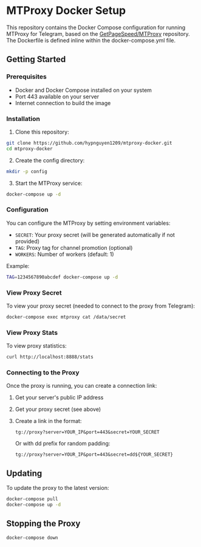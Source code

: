 # MTProxy Docker Setup

This repository contains the Docker Compose configuration for running MTProxy for Telegram, based on the [GetPageSpeed/MTProxy](https://github.com/GetPageSpeed/MTProxy) repository. The Dockerfile is defined inline within the docker-compose.yml file.

## Getting Started

### Prerequisites

- Docker and Docker Compose installed on your system
- Port 443 available on your server
- Internet connection to build the image

### Installation

1. Clone this repository:
```bash
git clone https://github.com/hypnguyen1209/mtproxy-docker.git
cd mtproxy-docker
```

2. Create the config directory:
```bash
mkdir -p config
```

3. Start the MTProxy service:
```bash
docker-compose up -d
```

### Configuration

You can configure the MTProxy by setting environment variables:

- `SECRET`: Your proxy secret (will be generated automatically if not provided)
- `TAG`: Proxy tag for channel promotion (optional)
- `WORKERS`: Number of workers (default: 1)

Example:
```bash
TAG=1234567890abcdef docker-compose up -d
```

### View Proxy Secret

To view your proxy secret (needed to connect to the proxy from Telegram):

```bash
docker-compose exec mtproxy cat /data/secret
```

### View Proxy Stats

To view proxy statistics:

```bash
curl http://localhost:8888/stats
```

### Connecting to the Proxy

Once the proxy is running, you can create a connection link:

1. Get your server's public IP address
2. Get your proxy secret (see above)
3. Create a link in the format:
   ```
   tg://proxy?server=YOUR_IP&port=443&secret=YOUR_SECRET
   ```
   
   Or with dd prefix for random padding:
   ```
   tg://proxy?server=YOUR_IP&port=443&secret=dd${YOUR_SECRET}
   ```

## Updating

To update the proxy to the latest version:

```bash
docker-compose pull
docker-compose up -d
```

## Stopping the Proxy

```bash
docker-compose down
```
